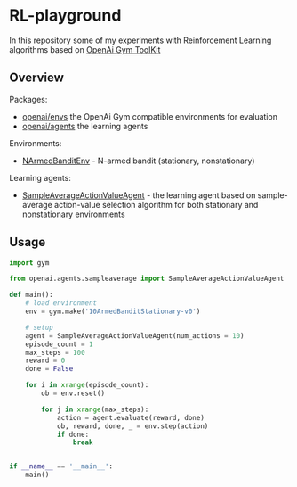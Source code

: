 # RL-playground
In this repository some of my experiments with Reinforcement Learning algorithms based on [OpenAi Gym ToolKit](https://gym.openai.com)

## Overview
Packages:
- [openai/envs](https://github.com/yaricom/RL-playground/tree/master/openai/envs) the OpenAi Gym compatible environments for evaluation
- [openai/agents](https://github.com/yaricom/RL-playground/tree/master/openai/agents) the learning agents

Environments:
- [NArmedBanditEnv](https://github.com/yaricom/RL-playground/blob/master/openai/envs/classic/narmedbandit.py) - N-armed bandit (stationary, nonstationary)

Learning agents:
- [SampleAverageActionValueAgent](https://github.com/yaricom/RL-playground/blob/master/openai/agents/sampleaverage.py) - the learning agent based on sample-average action-value selection algorithm for both stationary and nonstationary environments

## Usage
```Python
import gym

from openai.agents.sampleaverage import SampleAverageActionValueAgent

def main():
    # load environment
    env = gym.make('10ArmedBanditStationary-v0')

    # setup
    agent = SampleAverageActionValueAgent(num_actions = 10)
    episode_count = 1
    max_steps = 100
    reward = 0
    done = False

    for i in xrange(episode_count):
        ob = env.reset()

        for j in xrange(max_steps):
            action = agent.evaluate(reward, done)
            ob, reward, done, _ = env.step(action)
            if done:
                break


if __name__ == '__main__':
    main()
```

